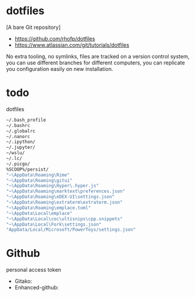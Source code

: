 # dotfiles

[A bare Git repository]

- <https://github.com/rhofp/dotfiles>
- <https://www.atlassian.com/git/tutorials/dotfiles>

No extra tooling, no symlinks, files are tracked on a version control system, you can use different branches for different computers, you can replicate you configuration easily on new installation.



# todo

dotfiles

```sh
~/.bash_profile
~/.bashrc
~/.globalrc
~/.nanorc
~/.ipython/
~/.jupyter/
~/wslu/
~/.lc/
~/.picgo/
%SCOOP%/persist/
"~\AppData\Roaming\Rime"
"~\AppData\Roaming\gitui"
"~\AppData\Roaming\Hyper\.hyper.js"
"~\AppData\Roaming\marktext\preferences.json"
"~\AppData\Roaming\eDEX-UI\settings.json"
"~\AppData\Roaming\extraterm\extraterm.json"
"~\AppData\Roaming\emplace.toml"
"~\AppData\Local\emplace"
"~\AppData\Local\coc\ultisnips\cpp.snippets"
"~\AppData\Local\Fork\settings.json"
"AppData/Local/Microsoft/PowerToys/settings.json"
```

# Github

personal access token
- Gitako:
- Enhanced-github:
